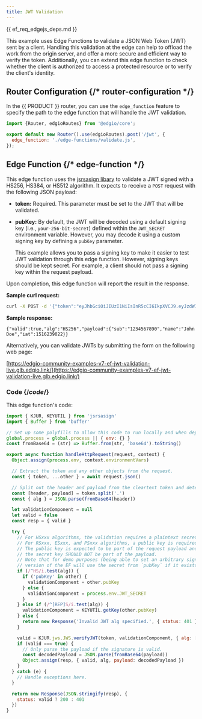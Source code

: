 ```yaml
---
title: JWT Validation
---
```


{{ ef_req_edgejs_deps.md }}

This example uses Edge Functions to validate a JSON Web Token (JWT) sent by a client. Handling this validation at the edge can help to offload the work from the origin server, and offer a more secure and efficient way to verify the token. Additionally, you can extend this edge function to check whether the client is authorized to access a protected resource or to verify the client's identity.

<ExampleButtons
  title="JWT Validation"
  siteUrl="https://edgio-community-examples-v7-ef-jwt-validation-live.glb.edgio.link/"
  repoUrl="https://github.com/edgio-docs/edgio-v7-ef-jwt-validation-example"
/>

## Router Configuration {/* router-configuration */}

In the {{ PRODUCT }} router, you can use the `edge_function` feature to specify the path to the edge function that will handle the JWT validation. 

```js filename="routes.js"
import {Router, edgioRoutes} from '@edgio/core';

export default new Router().use(edgioRoutes).post('/jwt', {
  edge_function: './edge-functions/validate.js',
});
```

## Edge Function {/* edge-function */}

This edge function uses the [jsrsasign libary](https://github.com/kjur/jsrsasign) to validate a JWT signed with a HS256, HS384, or HS512 algorithm. It expects to receive a `POST` request with the following JSON payload:

-   **token:** Required. This parameter must be set to the JWT that will be validated. 
-   **pubKey:** By default, the JWT will be decoded using a default signing key (i.e., `your-256-bit-secret`) defined within the `JWT_SECRET` environment variable. However, you may decode it using a custom signing key by defining a `pubKey` parameter. 

    <Important>

    This example allows you to pass a signing key to make it easier to test JWT validation through this edge function. However, signing keys should be kept secret. For example, a client should not pass a signing key within the request payload.

    </Important>

Upon completion, this edge function will report the result in the response.

**Sample curl request:**

```bash
curl -X POST -d '{"token":"eyJhbGciOiJIUzI1NiIsInR5cCI6IkpXVCJ9.eyJzdWIiOiIxMjM0NTY3ODkwIiwibmFtZSI6IkpvaG4gRG9lIiwiaWF0IjoxNTE2MjM5MDIyfQ.SflKxwRJSMeKKF2QT4fwpMeJf36POk6yJV_adQssw5c"}' https://edgio-community-examples-v7-ef-jwt-validation-live.glb.edgio.link/jwt
```

**Sample response:**

`{"valid":true,"alg":"HS256","payload":{"sub":"1234567890","name":"John Doe","iat":1516239022}}`

Alternatively, you can validate JWTs by submitting the form on the following web page:

[https://edgio-community-examples-v7-ef-jwt-validation-live.glb.edgio.link/](https://edgio-community-examples-v7-ef-jwt-validation-live.glb.edgio.link/)

### Code {/*code*/}

This edge function's code:

```js filename="edge-functions/validate.js"
import { KJUR, KEYUTIL } from 'jsrsasign'
import { Buffer } from 'buffer'

// Set up some polyfills to allow this code to run locally and when deployed:
global.process = global.process || { env: {} }
const fromBase64 = (str) => Buffer.from(str, 'base64').toString()

export async function handleHttpRequest(request, context) {
  Object.assign(process.env, context.environmentVars)

  // Extract the token and any other objects from the request.
  const { token, ...other } = await request.json()

  // Split out the header and payload from the cleartext token and determine the right algorithm to use.
  const [header, payload] = token.split('.')
  const { alg } = JSON.parse(fromBase64(header))

  let validationComponent = null
  let valid = false
  const resp = { valid }

  try {
    // For HSxxx algorithms, the validation requires a plaintext secret key.
    // For RSxxx, ESxxx, and PSxxx algorithms, a public key is required instead.
    // The public key is expected to be part of the request payload and be named pubKey;
    // the secret key SHOULD NOT be part of the payload.
    // Note that for demo purposes (being able to set an arbitrary signing key) this
    // version of the EF will use the secret from `pubKey` if it exists.
    if (/^HS/i.test(alg)) {
      if ('pubKey' in other) {
        validationComponent = other.pubKey
      } else {
        validationComponent = process.env.JWT_SECRET
      }
    } else if (/^[REP]S/i.test(alg)) {
      validationComponent = KEYUTIL.getKey(other.pubKey)
    } else {
      return new Response('Invalid JWT alg specified.', { status: 401 })
    }

    valid = KJUR.jws.JWS.verifyJWT(token, validationComponent, { alg: [alg] })
    if (valid === true) {
      // Only parse the payload if the signature is valid.
      const decodedPayload = JSON.parse(fromBase64(payload))
      Object.assign(resp, { valid, alg, payload: decodedPayload })
    }
  } catch (e) {
    // Handle exceptions here.
  }

  return new Response(JSON.stringify(resp), {
    status: valid ? 200 : 401
  })
}
```